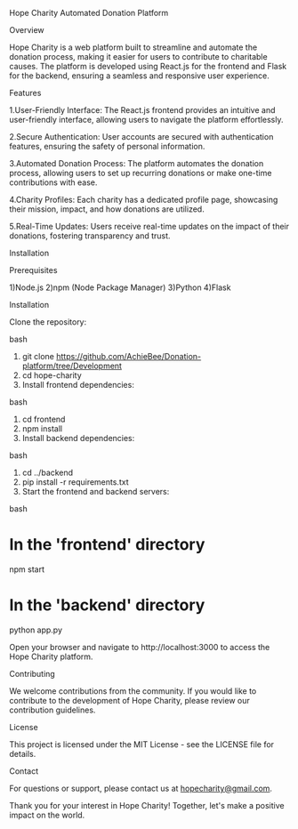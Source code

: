Hope Charity Automated Donation Platform


Overview

Hope Charity is a web platform built to streamline and automate the donation process, making it easier for users to contribute to charitable causes. The platform is developed using React.js for the frontend and Flask for the backend, ensuring a seamless and responsive user experience.

Features

1.User-Friendly Interface: The React.js frontend provides an intuitive and user-friendly interface, allowing users to navigate the platform effortlessly.

2.Secure Authentication: User accounts are secured with authentication features, ensuring the safety of personal information.

3.Automated Donation Process: The platform automates the donation process, allowing users to set up recurring donations or make one-time contributions with ease.

4.Charity Profiles: Each charity has a dedicated profile page, showcasing their mission, impact, and how donations are utilized.

5.Real-Time Updates: Users receive real-time updates on the impact of their donations, fostering transparency and trust.

Installation

Prerequisites

 1)Node.js
 2)npm (Node Package Manager)
 3)Python
 4)Flask
 
 
Installation

Clone the repository:

bash

1) git clone https://github.com/AchieBee/Donation-platform/tree/Development
2) cd hope-charity
3) Install frontend dependencies:

bash

1) cd frontend
2) npm install
3) Install backend dependencies:

bash

1) cd ../backend
2) pip install -r requirements.txt
3) Start the frontend and backend servers:

bash

# In the 'frontend' directory

npm start

# In the 'backend' directory


python app.py

Open your browser and navigate to http://localhost:3000 to access the Hope Charity platform.

Contributing

We welcome contributions from the community. If you would like to contribute to the development of Hope Charity, please review our contribution guidelines.

License

This project is licensed under the MIT License - see the LICENSE file for details.

Contact

For questions or support, please contact us at hopecharity@gmail.com.

Thank you for your interest in Hope Charity! Together, let's make a positive impact on the world.

